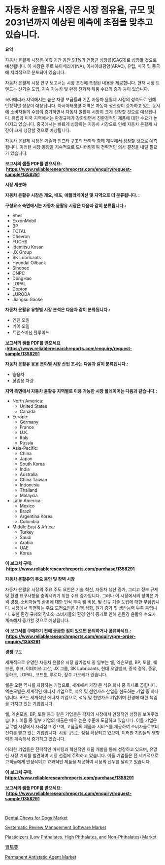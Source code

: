 <p><h1>자동차 윤활유 시장은 시장 점유율, 규모 및 2031년까지 예상된 예측에 초점을 맞추고 있습니다.</h1></p><p><strong>요약</strong></p>
<p><p>자동차 윤활제 시장은 예측 기간 동안 9.1%의 연평균 성장률(CAGR)로 성장할 것으로 예상됩니다. 이 시장은 주로 북아메리카(NA), 아시아태평양(APAC), 유럽, 미국 및 중국에 지리적으로 분포되어 있습니다.</p><p>자동차 윤활제 시장 연구 보고서는 시장 조건에 특정된 내용을 제공합니다. 현재 시장 트렌드는 신기술 도입, 지속 가능성 및 환경 친화적 제품 수요의 증가 등이 있습니다.</p><p>북아메리카 지역에서는 높은 차량 보급률과 기존 자동차 윤활제 시장의 성숙도로 인해 안정적인 성장이 예상됩니다. 아시아태평양 지역은 자동차 생산량이 증가하고 있는 동시에 소비자들의 수입이 증가하면서 자동차 윤활제 시장이 크게 성장할 것으로 예상됩니다. 유럽과 미국 지역에서는 환경규제가 강화되면서 친환경적인 제품에 대한 수요가 높아지고 있습니다. 중국에서는 빠르게 성장하는 자동차 시장으로 인해 자동차 윤활제 시장이 크게 성장할 것으로 예상됩니다.</p><p>자동차 윤활제 시장은 기술과 인프라 구조의 변화와 함께 계속해서 성장할 것으로 예측됩니다. 이러한 시장 동향을 지속적으로 모니터링하여 전략적인 의사 결정을 내릴 필요가 있습니다.</p></p>
<p><strong>보고서의 샘플 PDF를 받으세요: &nbsp;<a href="https://www.reliableresearchreports.com/enquiry/request-sample/1358291">https://www.reliableresearchreports.com/enquiry/request-sample/1358291</a></strong></p>
<p><strong>시장 세분화:</strong></p>
<p><strong> 자동차 윤활유 시장은 개요, 배포, 애플리케이션 및 지역으로 더 분류됩니다. :</strong></p>
<p><strong>구성요소 측면에서는 자동차 윤활유 시장은 다음과 같이 분류됩니다.:</strong></p>
<p><ul><li>Shell</li><li>ExxonMobil</li><li>BP</li><li>TOTAL</li><li>Chevron</li><li>FUCHS</li><li>Idemitsu Kosan</li><li>JX Group</li><li>SK Lubricants</li><li>Hyundai Oilbank</li><li>Sinopec</li><li>CNPC</li><li>DongHao</li><li>LOPAL</li><li>Copton</li><li>LURODA</li><li>Jiangsu Gaoke</li></ul></p>
<p><strong> 자동차 윤활유 유형별 시장 분석은 다음과 같이 분류됩니다.:</strong></p>
<p><ul><li>엔진 오일</li><li>기어 오일</li><li>트랜스미션 플루이드</li></ul></p>
<p><strong>보고서의 샘플 PDF를 받으세요 :<a href="https://www.reliableresearchreports.com/enquiry/request-sample/1358291">https://www.reliableresearchreports.com/enquiry/request-sample/1358291</a></strong></p>
<p><strong> 자동차 윤활유 응용 분야별 시장 산업 조사는 다음과 같이 분류됩니다.:</strong></p>
<p><ul><li>승용차</li><li>상업용 차량</li></ul></p>
<p><strong>지역 측면에서 자동차 윤활유 지역별로 이용 가능한 시장 플레이어는 다음과 같습니다.:</strong></p>
<p><ul>
    <li>
        North America:
        <ul>
            <li>United States</li>
            <li>Canada</li>
        </ul>
    </li>
    <li>
        Europe:
        <ul>
            <li>Germany</li>
            <li>France</li>
            <li>U.K.</li>
            <li>Italy</li>
            <li>Russia</li>
        </ul>
    </li>
    <li>
        Asia-Pacific:
        <ul>
            <li>China</li>
            <li>Japan</li>
            <li>South Korea</li>
            <li>India</li>
            <li>Australia</li>
            <li>China Taiwan</li>
            <li>Indonesia</li>
            <li>Thailand</li>
            <li>Malaysia</li>
        </ul>
    </li>
    <li>
        Latin America:
        <ul>
            <li>Mexico</li>
            <li>Brazil</li>
            <li>Argentina Korea</li>
            <li>Colombia</li>
        </ul>
    </li>
    <li>
        Middle East & Africa:
        <ul>
            <li>Turkey</li>
            <li>Saudi</li>
            <li>Arabia</li>
            <li>UAE</li>
            <li>Korea</li>
        </ul>
    </li>
    </ul></p>
<p><strong>이 보고서 구매: &nbsp;<a href="https://www.reliableresearchreports.com/purchase/1358291">https://www.reliableresearchreports.com/purchase/1358291</a></strong></p>
<p><strong>자동차 윤활유의 주요 동인 및 장벽 시장</strong></p>
<p><p>자동차 윤활유 시장의 주요 주도 요인은 기술 혁신, 자동차 생산 증가, 그리고 정부 규제 및 환경 요구사항을 충족시키기 위한 수요 증가입니다. 그러나 이 시장에서의 장벽은 가격 경쟁, 소비자들의 환경에 대한 인식 부족 및 비용, 및 신규 기술 도입에 대한 부담입니다. 시장에서 직면하는 주요 도전요인은 경쟁 심화, 원가 증가 및 생산능력 부족 등입니다. 또한 환경 규제의 강화와 소비자들의 환경 인식 증가로 인해 친환경 윤활유 수요가 계속해서 증가할 것으로 예상됩니다.</p></p>
<p><strong>이 보고서를 구매하기 전에 궁금한 점이 있으면 문의하거나 공유하세요.: &nbsp;<a href="https://www.reliableresearchreports.com/enquiry/pre-order-enquiry/1358291">https://www.reliableresearchreports.com/enquiry/pre-order-enquiry/1358291</a></strong></p>
<p><strong>경쟁 구도</strong></p>
<p><p>세계적으로 유명한 자동차 윤활유 시장 참가업체 중 일부는 쉘, 엑슨모빌, BP, 토탈, 쉐브론, 후크, 이데미쓰 고산, JX 그룹, SK Lubricants, 현대 오일뱅크, 중석 경유, 중유, 동하오, LOPAL, 코프톤, 루로다, 장쑤 가오케가 있습니다. </p><p>쉘은 오랜 역사를 자랑하는 기업으로, 세계에서 가장 큰 석유 회사 중 하나로 꼽힙니다. 엑슨모빌은 세계적인 에너지 기업으로, 석유 및 천연가스 산업을 선도하는 기업 중 하나입니다. BP는 세계적인 에너지 기업으로, 석유 및 천연가스 기업이며 환경에 대한 책임을 가지고 있는 기업입니다. </p><p>쉘, 엑손모빌, BP, 토탈 등과 같은 기업들은 각자의 시장에서 안정적인 성장을 보여주었습니다. 이들 중 일부 기업의 매출은 매우 높은 수준에 도달하고 있습니다. 이들 기업은 글로벌 시장에서 자리잡고 있으며, 고품질의 제품과 서비스를 제공하여 소비자들로부터 신뢰를 받고 있는 기업입니다. 시장 규모는 점점 확장되고 있으며, 이러한 기업들의 영향력은 계속해서 증가하고 있습니다.</p><p>이러한 기업들은 전략적인 마케팅과 혁신적인 제품 개발을 통해 성장하고 있으며, 유망한 시장 기회를 발견하여 시장 선점에 주력하고 있습니다. 이들 기업들은 전 세계적으로 고객들에게 안정적이고 효과적인 제품을 제공하여 시장의 선두를 달리고 있습니다.</p></p>
<p><strong>이 보고서 구매: &nbsp; <a href="https://www.reliableresearchreports.com/purchase/1358291">https://www.reliableresearchreports.com/purchase/1358291</a></strong></p>
<p><strong>보고서의 샘플 PDF를 받으세요: &nbsp;<a href="https://www.reliableresearchreports.com/enquiry/request-sample/1358291">https://www.reliableresearchreports.com/enquiry/request-sample/1358291</a></strong><strong></strong></p>
<p>&nbsp;</p>
<p><p><a href="https://view.publitas.com/reportprime-1/dental-chews-for-dogs-market-size-market-share-and-global-market-analysis-report-2024-2031/">Dental Chews for Dogs Market</a></p><p><a href="https://eight-handstand-8fb.notion.site/Systematic-Review-Management-Software-Market-Dynamics-2024-2031-Also-about-Its-Market-Trends-Proje-0996af11a4644e558f1cf4d49027d632">Systematic Review Management Software Market</a></p><p><a href="https://issuu.com/reportprime-2/docs/plasticizers-low-phthalates-high-phthalates-and-no">Plasticizers (Low Phthalates, High Phthalates, and Non-Phthalates) Market</a></p><p><a href="https://github.com/xnljig2898992/Market-Research-Report-List-1/blob/main/2076092193338.md">胃腸薬</a></p><p><a href="https://github.com/PeterParrish5/Market-Research-Report-List-3/blob/main/permanent-antistatic-agent-market.md">Permanent Antistatic Agent Market</a></p></p>